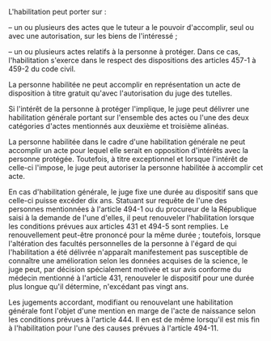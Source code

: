L'habilitation peut porter sur :


– un ou plusieurs des actes que le tuteur a le pouvoir d'accomplir, seul ou avec une autorisation, sur les biens de l'intéressé ;


– un ou plusieurs actes relatifs à la personne à protéger. Dans ce cas, l'habilitation s'exerce dans le respect des dispositions des articles 457-1 à 459-2 du code civil.


La personne habilitée ne peut accomplir en représentation un acte de disposition à titre gratuit qu'avec l'autorisation du juge des tutelles.


Si l'intérêt de la personne à protéger l'implique, le juge peut délivrer une habilitation générale portant sur l'ensemble des actes ou l'une des deux catégories d'actes mentionnés aux deuxième et troisième alinéas.


La personne habilitée dans le cadre d'une habilitation générale ne peut accomplir un acte pour lequel elle serait en opposition d'intérêts avec la personne protégée. Toutefois, à titre exceptionnel et lorsque l'intérêt de celle-ci l'impose, le juge peut autoriser la personne habilitée à accomplir cet acte.


En cas d'habilitation générale, le juge fixe une durée au dispositif sans que celle-ci puisse excéder dix ans. Statuant sur requête de l'une des personnes mentionnées à l'article 494-1 ou du procureur de la République saisi à la demande de l'une d'elles, il peut renouveler l'habilitation lorsque les conditions prévues aux articles 431 et 494-5 sont remplies. Le renouvellement peut-être prononcé pour la même durée ; toutefois, lorsque l'altération des facultés personnelles de la personne à l'égard de qui l'habilitation a été délivrée n'apparaît manifestement pas susceptible de connaître une amélioration selon les données acquises de la science, le juge peut, par décision spécialement motivée et sur avis conforme du médecin mentionné à l'article 431, renouveler le dispositif pour une durée plus longue qu'il détermine, n'excédant pas vingt ans.


Les jugements accordant, modifiant ou renouvelant une habilitation générale font l'objet d'une mention en marge de l'acte de naissance selon les conditions prévues à l'article 444. Il en est de même lorsqu'il est mis fin à l'habilitation pour l'une des causes prévues à l'article 494-11.

